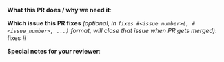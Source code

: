 <!--  Thanks for sending a pull request!  Here are some tips for you:
1. If this is your first time, read our contributor guidelines https://github.com/kubernetes/kubernetes/blob/master/CONTRIBUTING.md and developer guide https://github.com/kubernetes/kubernetes/blob/master/docs/devel/development.md
2. If you want *faster* PR reviews, read how: https://github.com/kubernetes/kubernetes/blob/master/docs/devel/faster_reviews.md
3. Follow the instructions for writing a release note: https://github.com/kubernetes/kubernetes/blob/master/docs/devel/pull-requests.md#release-notes
-->

**What this PR does / why we need it**:

**Which issue this PR fixes** *(optional, in `fixes #<issue number>(, #<issue_number>, ...)` format, will close that issue when PR gets merged)*: fixes #

**Special notes for your reviewer**:

